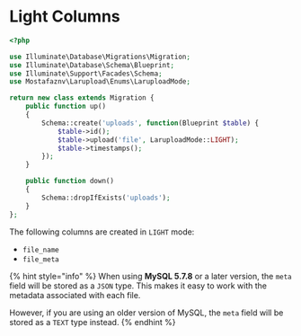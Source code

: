 # Light Columns

```php
<?php

use Illuminate\Database\Migrations\Migration;
use Illuminate\Database\Schema\Blueprint;
use Illuminate\Support\Facades\Schema;
use Mostafaznv\Larupload\Enums\LaruploadMode;

return new class extends Migration {
    public function up()
    {
        Schema::create('uploads', function(Blueprint $table) {
            $table->id();
            $table->upload('file', LaruploadMode::LIGHT);
            $table->timestamps();
        });
    }

    public function down()
    {
        Schema::dropIfExists('uploads');
    }
};
```

The following columns are created in `LIGHT` mode:&#x20;

* `file_name`
* `file_meta`



{% hint style="info" %}
When using **MySQL 5.7.8** or a later version, the `meta` field will be stored as a `JSON` type. This makes it easy to work with the metadata associated with each file.

However, if you are using an older version of MySQL, the `meta` field will be stored as a `TEXT` type instead.&#x20;
{% endhint %}




